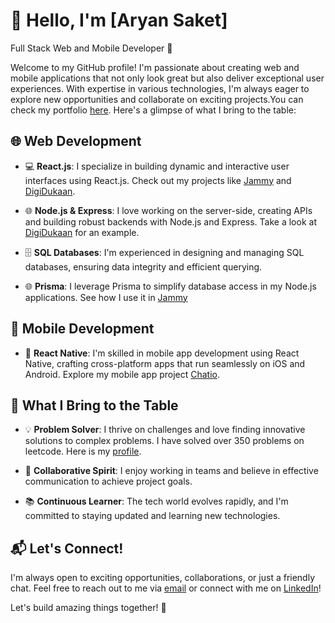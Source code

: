 # 👋 Hello, I'm [Aryan Saket]

Full Stack Web and Mobile Developer 🚀

Welcome to my GitHub profile! I'm passionate about creating web and mobile applications that not only look great but also deliver exceptional user experiences. With expertise in various technologies, I'm always eager to explore new opportunities and collaborate on exciting projects.You can check my portfolio  [here](https://aryansaket.netlify.app).  Here's a glimpse of what I bring to the table:

## 🌐 Web Development

- 💻 **React.js**: I specialize in building dynamic and interactive user interfaces using React.js. Check out my projects like [Jammy](https://github.com/Aryanr64x/JammyFrontend) and [DigiDukaan]().

- 🌐 **Node.js & Express**: I love working on the server-side, creating APIs and building robust backends with Node.js and Express. Take a look at [DigiDukaan](https://github.com/Aryanr64x/digimart-frontend) for an example.

- 🗄️ **SQL Databases**: I'm experienced in designing and managing SQL databases, ensuring data integrity and efficient querying.

- 🌐 **Prisma**: I leverage Prisma to simplify database access in my Node.js applications. See how I use it in  [Jammy](https://github.com/Aryanr64x/JammyFrontend)

## 📱 Mobile Development

- 📱 **React Native**: I'm skilled in mobile app development using React Native, crafting cross-platform apps that run seamlessly on iOS and Android. Explore my mobile app project [Chatio](https://github.com/Aryanr64x/Chatio-React-Native-Chat-App).

## 🚀 What I Bring to the Table

- 💡 **Problem Solver**: I thrive on challenges and love finding innovative solutions to complex problems. I have solved over 350 problems on leetcode. Here is my [profile](https://leetcode.com/user0727se/). 

- 🤝 **Collaborative Spirit**: I enjoy working in teams and believe in effective communication to achieve project goals.

- 📚 **Continuous Learner**: The tech world evolves rapidly, and I'm committed to staying updated and learning new technologies.

## 📬 Let's Connect!

I'm always open to exciting opportunities, collaborations, or just a friendly chat. Feel free to reach out to me via [email](saket.aryanr64x@gmail.com) or connect with me on [LinkedIn](https://www.linkedin.com/in/aryan-saket-a18207223/)!

Let's build amazing things together! 🌟
